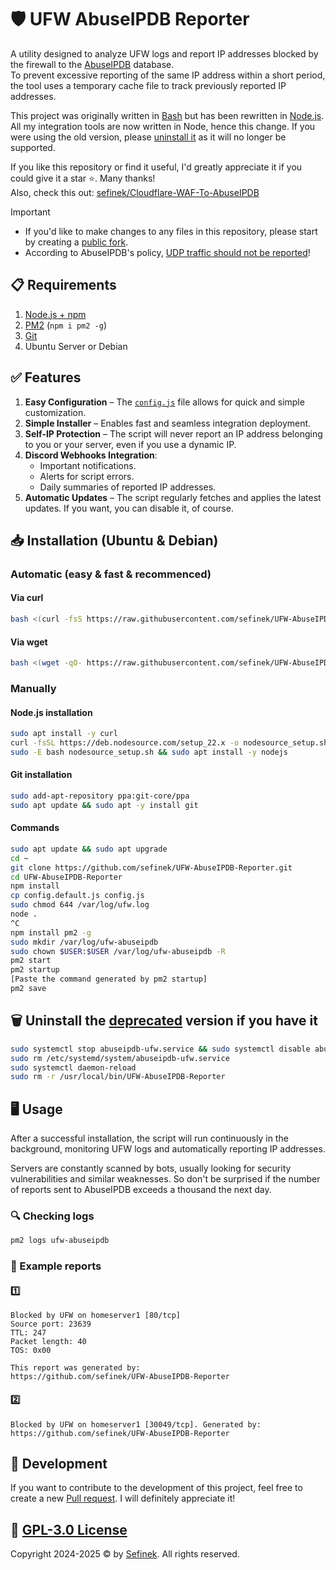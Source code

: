 # 🛡️ UFW AbuseIPDB Reporter
A utility designed to analyze UFW logs and report IP addresses blocked by the firewall to the [AbuseIPDB](https://www.abuseipdb.com) database.  
To prevent excessive reporting of the same IP address within a short period, the tool uses a temporary cache file to track previously reported IP addresses.

This project was originally written in [Bash](https://github.com/sefinek/UFW-AbuseIPDB-Reporter/tree/bash) but has been rewritten in [Node.js](https://nodejs.org). All my integration tools are now written in Node, hence this change.
If you were using the old version, please [uninstall it](https://github.com/sefinek/UFW-AbuseIPDB-Reporter/tree/main?tab=readme-ov-file#%EF%B8%8F-uninstall-the-deprecated-version-if-you-have-it) as it will no longer be supported.

If you like this repository or find it useful, I'd greatly appreciate it if you could give it a star ⭐. Many thanks!  
Also, check this out: [sefinek/Cloudflare-WAF-To-AbuseIPDB](https://github.com/sefinek/Cloudflare-WAF-To-AbuseIPDB)

> [!IMPORTANT]
> - If you'd like to make changes to any files in this repository, please start by creating a [public fork](https://github.com/sefinek/UFW-AbuseIPDB-Reporter/fork).
> - According to AbuseIPDB's policy, [UDP traffic should not be reported](https://github.com/sefinek/UFW-AbuseIPDB-Reporter/discussions/2)!


## 📋 Requirements
1. [Node.js + npm](https://nodejs.org)
2. [PM2](https://www.npmjs.com/package/pm2) (`npm i pm2 -g`)
3. [Git](https://git-scm.com)
4. Ubuntu Server or Debian


## ✅ Features
1. **Easy Configuration** – The [`config.js`](config.default.js) file allows for quick and simple customization.
2. **Simple Installer** – Enables fast and seamless integration deployment.
3. **Self-IP Protection** – The script will never report an IP address belonging to you or your server, even if you use a dynamic IP.
4. **Discord Webhooks Integration**:
   - Important notifications.
   - Alerts for script errors.
   - Daily summaries of reported IP addresses.
5. **Automatic Updates** – The script regularly fetches and applies the latest updates. If you want, you can disable it, of course.


## 📥 Installation (Ubuntu & Debian)

### Automatic (easy & fast & recommenced)
#### Via curl
```bash
bash <(curl -fsS https://raw.githubusercontent.com/sefinek/UFW-AbuseIPDB-Reporter/main/install.sh)
```

#### Via wget
```bash
bash <(wget -qO- https://raw.githubusercontent.com/sefinek/UFW-AbuseIPDB-Reporter/main/install.sh)
```

### Manually
#### Node.js installation
```bash
sudo apt install -y curl
curl -fsSL https://deb.nodesource.com/setup_22.x -o nodesource_setup.sh
sudo -E bash nodesource_setup.sh && sudo apt install -y nodejs
```

#### Git installation
```bash
sudo add-apt-repository ppa:git-core/ppa
sudo apt update && sudo apt -y install git 
```

#### Commands
```bash
sudo apt update && sudo apt upgrade
cd ~
git clone https://github.com/sefinek/UFW-AbuseIPDB-Reporter.git
cd UFW-AbuseIPDB-Reporter
npm install
cp config.default.js config.js
sudo chmod 644 /var/log/ufw.log
node .
^C
npm install pm2 -g
sudo mkdir /var/log/ufw-abuseipdb
sudo chown $USER:$USER /var/log/ufw-abuseipdb -R
pm2 start
pm2 startup
[Paste the command generated by pm2 startup]
pm2 save
```


## 🗑️ Uninstall the [deprecated](https://github.com/sefinek/UFW-AbuseIPDB-Reporter/tree/main?tab=readme-ov-file#%EF%B8%8F-ufw-abuseipdb-reporter) version if you have it
```bash
sudo systemctl stop abuseipdb-ufw.service && sudo systemctl disable abuseipdb-ufw.service
sudo rm /etc/systemd/system/abuseipdb-ufw.service
sudo systemctl daemon-reload
sudo rm -r /usr/local/bin/UFW-AbuseIPDB-Reporter
```


## 🖥️ Usage
After a successful installation, the script will run continuously in the background, monitoring UFW logs and automatically reporting IP addresses.

Servers are constantly scanned by bots, usually looking for security vulnerabilities and similar weaknesses.
So don't be surprised if the number of reports sent to AbuseIPDB exceeds a thousand the next day.

### 🔍 Checking logs
```bash
pm2 logs ufw-abuseipdb
```

### 📄 Example reports
#### 1️⃣
```text
Blocked by UFW on homeserver1 [80/tcp]
Source port: 23639
TTL: 247
Packet length: 40
TOS: 0x00

This report was generated by:
https://github.com/sefinek/UFW-AbuseIPDB-Reporter
```

#### 2️⃣
```text
Blocked by UFW on homeserver1 [30049/tcp]. Generated by: https://github.com/sefinek/UFW-AbuseIPDB-Reporter
```


## 🤝 Development
If you want to contribute to the development of this project, feel free to create a new [Pull request](https://github.com/sefinek/UFW-AbuseIPDB-Reporter/pulls). I will definitely appreciate it!


## 🔑 [GPL-3.0 License](LICENSE)
Copyright 2024-2025 © by [Sefinek](https://sefinek.net). All rights reserved.